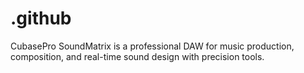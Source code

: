 # .github
CubasePro SoundMatrix is a professional DAW for music production, composition, and real-time sound design with precision tools.
